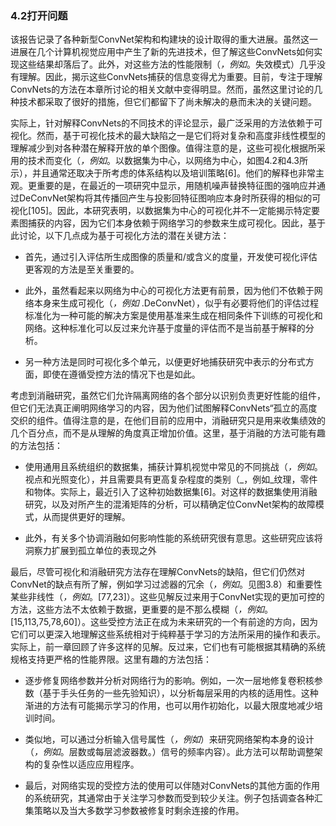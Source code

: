 ### 4.2打开问题

该报告记录了各种新型ConvNet架构和构建块的设计取得的重大进展。虽然这一进展在几个计算机视觉应用中产生了新的先进技术，但了解这些ConvNets如何实现这些结果却落后了。此外，对这些方法的性能限制（_，例如_。失效模式）几乎没有理解。因此，揭示这些ConvNets捕获的信息变得尤为重要。目前，专注于理解ConvNets的方法在本章所讨论的相关文献中变得明显。然而，虽然这里讨论的几种技术都采取了很好的措施，但它们都留下了尚未解决的悬而未决的关键问题。

实际上，针对解释ConvNets的不同技术的评论显示，最广泛采用的方法依赖于可视化。然而，基于可视化技术的最大缺陷之一是它们将对复杂和高度非线性模型的理解减少到对各种潜在解释开放的单个图像。值得注意的是，这些可视化根据所采用的技术而变化（_，例如_。以数据集为中心，以网络为中心，如图4.2和4.3所示），并且通常还取决于所考虑的体系结构以及培训策略[6]。他们的解释也非常主观。更重要的是，在最近的一项研究中显示，用随机噪声替换特征图的强响应并通过DeConvNet架构将其传播回产生与投影回特征图响应本身时所获得的相似的可视化[105]。因此，本研究表明，以数据集为中心的可视化并不一定能揭示特定要素图捕获的内容，因为它们本身依赖于网络学习的参数来生成可视化。因此，基于此讨论，以下几点成为基于可视化方法的潜在关键方法：

*   首先，通过引入评估所生成图像的质量和/或含义的度量，开发使可视化评估更客观的方法是至关重要的。

*   此外，虽然看起来以网络为中心的可视化方法更有前景，因为他们不依赖于网络本身来生成可视化（_，例如_ .DeConvNet），似乎有必要将他们的评估过程标准化为一种可能的解决方案是使用基准来生成在相同条件下训练的可视化和网络。这种标准化可以反过来允许基于度量的评估而不是当前基于解释的分析。

*   另一种方法是同时可视化多个单元，以便更好地捕获研究中表示的分布式方面，即使在遵循受控方法的情况下也是如此。

考虑到消融研究，虽然它们允许隔离网络的各个部分以识别负责更好性能的组件，但它们无法真正阐明网络学习的内容，因为他们试图解释ConvNets“孤立的高度交织的组件。值得注意的是，在他们目前的应用中，消融研究只是用来收集绩效的几个百分点，而不是从理解的角度真正增加价值。这里，基于消融的方法可能有趣的方法包括：

*   使用通用且系统组织的数据集，捕获计算机视觉中常见的不同挑战（_，例如_。视点和光照变化），并且需要具有更高复杂程度的类别（_，例如_纹理，零件和物体。实际上，最近引入了这种初始数据集[6]。对这样的数据集使用消融研究，以及对所产生的混淆矩阵的分析，可以精确定位ConvNet架构的故障模式，从而提供更好的理解。

*   此外，有关多个协调消融如何影响性能的系统研究很有意思。这些研究应该将洞察力扩展到孤立单位的表现之外

最后，尽管可视化和消融研究方法存在理解ConvNets的缺陷，但它们仍然对ConvNet的缺点有所了解，例如学习过滤器的冗余（_，例如_。见图3.8）和重要性某些非线性（_，例如_。[77,23]）。这些见解反过来用于ConvNet实现的更加可控的方法，这些方法不太依赖于数据，更重要的是不那么模糊（_，例如_。[15,113,75,78,60]）。这些受控方法正在成为未来研究的一个有前途的方向，因为它们可以更深入地理解这些系统相对于纯粹基于学习的方法所采用的操作和表示。实际上，前一章回顾了许多这样的见解。反过来，它们也有可能根据其精确的系统规格支持更严格的性能界限。这里有趣的方法包括：

*   逐步修复网络参数并分析对网络行为的影响。例如，一次一层地修复卷积核参数（基于手头任务的一些先验知识），以分析每层采用的内核的适用性。这种渐进的方法有可能揭示学习的作用，也可以用作初始化，以最大限度地减少培训时间。

*   类似地，可以通过分析输入信号属性（_，例如_）来研究网络架构本身的设计（_，例如_。层数或每层滤波器数。）信号的频率内容）。此方法可以帮助调整架构的复杂性以适应应用程序。

*   最后，对网络实现的受控方法的使用可以伴随对ConvNets的其他方面的作用的系统研究，其通常由于关注学习参数而受到较少关注。例子包括调查各种汇集策略以及当大多数学习参数被修复时剩余连接的作用。